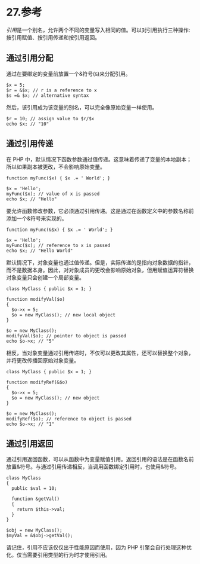 # 27.参考

*引用*是一个别名，允许两个不同的变量写入相同的值。可以对引用执行三种操作:按引用赋值、按引用传递和按引用返回。

## 通过引用分配

通过在要绑定的变量前放置一个&符号(`&`)来分配引用。

```
$x = 5;
$r = &$x; // r is a reference to x
$s =& $x; // alternative syntax

```

然后，该引用成为该变量的别名，可以完全像原始变量一样使用。

```
$r = 10; // assign value to $r/$x
echo $x; // "10"

```

## 通过引用传递

在 PHP 中，默认情况下函数参数通过值传递。这意味着传递了变量的本地副本；所以如果副本被更改，不会影响原始变量。

```
function myFunc($x) { $x .= ' World'; }

$x = 'Hello';
myFunc($x); // value of x is passed
echo $x; // "Hello"

```

要允许函数修改参数，它必须通过引用传递。这是通过在函数定义中的参数名称前添加一个&符号来实现的。

```
function myFunc(&$x) { $x .= ' World'; }

$x = 'Hello';
myFunc($x); // reference to x is passed
echo $x; // "Hello World"

```

默认情况下，对象变量也通过值传递。但是，实际传递的是指向对象数据的指针，而不是数据本身。因此，对对象成员的更改会影响原始对象，但用赋值运算符替换对象变量只会创建一个局部变量。

```
class MyClass { public $x = 1; }

function modifyVal($o)
{
  $o->x = 5;
  $o = new MyClass(); // new local object
}

$o = new MyClass();
modifyVal($o); // pointer to object is passed
echo $o->x; // "5"

```

相反，当对象变量通过引用传递时，不仅可以更改其属性，还可以替换整个对象，并将更改传播回原始对象变量。

```
class MyClass { public $x = 1; }

function modifyRef(&$o)
{
  $o->x = 5;
  $o = new MyClass(); // new object
}

$o = new MyClass();
modifyRef($o); // reference to object is passed
echo $o->x; // "1"

```

## 通过引用返回

通过引用返回函数，可以从函数中为变量赋值引用。返回引用的语法是在函数名前放置&符号。与通过引用传递相反，当调用函数绑定引用时，也使用&符号。

```
class MyClass
{
  public $val = 10;

  function &getVal()
  {
    return $this->val;
  }
}

$obj = new MyClass();
$myVal = &$obj->getVal();

```

请记住，引用不应该仅仅出于性能原因而使用，因为 PHP 引擎会自行处理这种优化。仅当需要引用类型的行为时才使用引用。